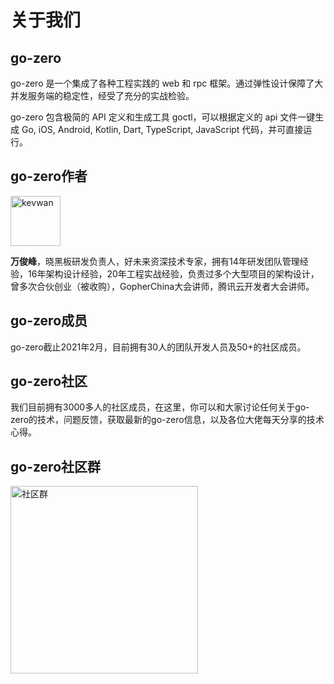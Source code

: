 # 关于我们

## go-zero
go-zero 是一个集成了各种工程实践的 web 和 rpc 框架。通过弹性设计保障了大并发服务端的稳定性，经受了充分的实战检验。

go-zero 包含极简的 API 定义和生成工具 goctl，可以根据定义的 api 文件一键生成 Go, iOS, Android, Kotlin, Dart, TypeScript, JavaScript 代码，并可直接运行。

## go-zero作者
[<img src="https://zeromicro.github.io/go-zero/resource/author.jpeg" width="80px" height="80px" alt="kevwan"/>](https://github.com/kevwan)

**万俊峰**，晓黑板研发负责人，好未来资深技术专家，拥有14年研发团队管理经验，16年架构设计经验，20年工程实战经验，负责过多个大型项目的架构设计，曾多次合伙创业（被收购），GopherChina大会讲师，腾讯云开发者大会讲师。

## go-zero成员
go-zero截止2021年2月，目前拥有30人的团队开发人员及50+的社区成员。

## go-zero社区
我们目前拥有3000多人的社区成员，在这里，你可以和大家讨论任何关于go-zero的技术，问题反馈，获取最新的go-zero信息，以及各位大佬每天分享的技术心得。

## go-zero社区群
<img src="https://gitee.com/kevwan/static/raw/master/images/wechat.jpg" width="300" alt="社区群"/>
